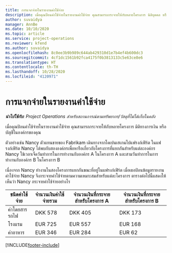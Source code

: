 ```yaml
---
title: การแจกจ่ายในรายงานค่าใช้จ่าย
description: เมื่อคุณป้อนค่าใช้จ่ายในรายงานค่าใช้จ่าย คุณสามารถกระจายให้กับหลายโครงการ นิติบุคคล หรือบัญชีในองค์กรของคุณ
author: suvaidya
manager: AnnBe
ms.date: 10/10/2020
ms.topic: article
ms.service: project-operations
ms.reviewer: kfend
ms.author: suvaidya
ms.openlocfilehash: 8c0ee3b9b989c644ab429310d1e7b4ef4b600dc3
ms.sourcegitcommit: 4cf1dc1561b92fca4175f0b3813133c5e63ce8e6
ms.translationtype: HT
ms.contentlocale: th-TH
ms.lasthandoff: 10/28/2020
ms.locfileid: "4120971"
---
```

# <a name="distributions-on-an-expense-report"></a>การแจกจ่ายในรายงานค่าใช้จ่าย

_**นำไปใช้กับ:** Project Operations สำหรับสถานการณ์ตามทรัพยากร/วัสดุที่ไม่ได้เก็บในคลัง_

เมื่อคุณป้อนค่าใช้จ่ายในรายงานค่าใช้จ่าย คุณสามารถกระจายให้กับหลายโครงการ มิติทางการเงิน หรือบัญชีในองค์กรของคุณ

ตัวอย่างเช่น Nancy ตัวแทนขายของ Fabrikam เดินทางจากโคเปนเฮเกนไปแฟรงก์เฟิร์ต ในแฟรงก์เฟิร์ต Nancy ได้พบกับสององค์กรเพื่อหารือเกี่ยวกับโครงการที่แยกกันสำหรับแต่ละองค์กร Nancy ใช้เวลาเจ็ดวันทำการในการทำงานกับองค์กร A ในโครงการ A และสามวันทำการในการทำงานกับองค์กร B ในโครงการ B

เนื่องจาก Nancy ทำงานในสองโครงการแยกกันขณะที่อยู่ในแฟรงก์เฟิร์ต เมื่อเธอป้อนข้อมูลรายงานค่าใช้จ่าย Nancy จึงกระจายค่าใช้จ่ายตามความเหมาะสมสำหรับแต่ละโครงการ ตารางต่อไปนี้แสดงให้เห็นว่า Nancy กระจายค่าใช้จ่ายอย่างไร

| ชนิดค่าใช้จ่าย | จำนวนเงินค่าใช้จ่ายรวม | จำนวนเงินที่กระจายสำหรับโครงการ A | จำนวนเงินที่กระจายสำหรับโครงการ B |
|--------------|----------------------|---------------------------------|---------------------------------|
| ค่าโดยสารรถไฟ   | DKK 578              | DKK 405                         | DKK 173                         |
| โรงแรม        | EUR 725              | EUR 557                         | EUR 168                         |
| ค่าอาหาร        | EUR 346              | EUR 284                         | EUR 62                          |


[!INCLUDE[footer-include](../includes/footer-banner.md)]